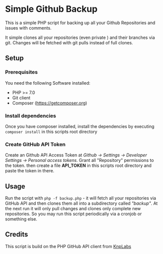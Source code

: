 # Simple Github Backup

This is a simple PHP script for backing up all your Github Repositories and issues with comments.

It simple clones all your repositories (even private ) and their branches via git. Changes will be fetched with git pulls instead of full clones.

## Setup
### Prerequisites
You need the following Software installed:
* PHP >= 7.0
* Git client
* Composer (https://getcomposer.org)

### Install dependencies
Once you have composer installed, install the dependencies by executing `composer install` in this scripts root directory

### Create GitHub API Token
Create an Github API Access Token at *Github -> Settings -> Developer Settings -> Personal access tokens*. Grant all "Repository" permissions to the token.
then create a file **API_TOKEN** in this scripts root directory and paste the token in there.

## Usage
Run the script with `php -f backup.php` - it will fetch all your repositories via GitHub API and then clones them all into a subdirectory called *"backup"*. At the next run it will only pull changes and clones only complete new repositories. So you may run this script periodically via a cronjob or something else.

## Credits
This script is build on the PHP GitHub API client from [KnpLabs](https://github.com/KnpLabs/php-github-api)
